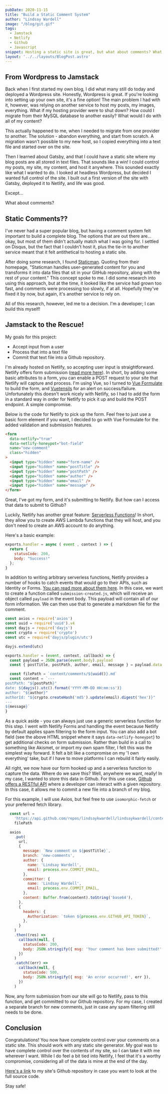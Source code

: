 ```yaml
---
pubDate: 2020-11-15
title: "Build a Static Comment System"
author: "Lindsay Wardell"
image: "/blog/git.gif"
tags:
  - Jamstack
  - Netlify
  - Github
  - Javascript
snippet: Hosting a static site is great, but what about comments? What can we do to store comments in a static site?
layout: '../../layouts/BlogPost.astro'
---
```


## From Wordpress to Jamstack

Back when I first started my own blog, I did what many still do today and deployed a Wordpress site. Honestly, Wordpress is great. If you're looking into setting up your own site, it's a fine option! The main problem I had with it, however, was relying on another service to host my posts, my images, everything. What if my hosting provider were to shut down? How could I migrate from their MySQL database to another easily? What would I do with all of my content?

This actually happened to me, when I needed to migrate from one provider to another. The solution - abandon everything, and start from scratch. A migration wasn't possible to my new host, so I copied everything into a text file and started over on the site. 

Then I learned about Gatsby, and that I could have a static site where my blog posts are all stored in text files. That sounds like a win! I could control my posts, my site, my content, and host it anywhere. This sounded exactly like what I wanted to do. I looked at headless Wordpress, but decided I wanted full control of the site. I built out a first version of the site with Gatsby, deployed it to Netlify, and life was good.

Except...

What about comments?

## Static Comments??

I've never had a super popular blog, but having a comment system felt important to build a complete blog. The options that are out there are... okay, but most of them didn't actually match what I was going for. I settled on Disqus, but the fact that I couldn't host it, plus the tie-in to another service meant that it felt antithetical to hosting a static site.

After doing some research, I found [Staticman](https://staticman.net/). Quoting from their homepage, "Staticman handles user-generated content for you and transforms it into data files that sit in your GitHub repository, along with the rest of your content." This concept spoke to me. I did some research into using this approach, but at the time, it looked like the service had grown too fast, and comments were processing too slowly, if at all. Hopefully they've fixed it by now, but again, it's another service to rely on.

All of this research, however, led me to a decision. I'm a developer; I can build this myself!

## Jamstack to the Rescue!

My goals for this project:

- Accept input from a user
- Process that into a text file
- Commit that text file into a Github repository.

I'm already hosted on Netlify, so accepting user input is straightforward. Netlify offers form submission ([read more here](https://www.netlify.com/products/forms/)). In short, by adding some basic attributes to a form, you can enable a POST request to your site that Netlify will capture and process. I'm using Vue, so I turned to [Vue Formulate](https://vueformulate.com/) to build the form, and [Vuetensils](https://vuetensils.stegosource.com/) for an alert on success/failure. Unfortunately this doesn't work nicely with Netlify, so I had to add the form in a standard way in order for Netlify to pick it up and build the POST endpoint. A simple compromise.

Below is the code for Netlify to pick up the form. Feel free to just use a basic form element if you want, I decided to go with Vue Formulate for the added validation and submission features.

```html
<form
  data-netlify="true"
  data-netlify-honeypot="bot-field"
  name="new-comment"
  class="hidden"
>
  <input type="hidden" name="form-name" />
  <input type="hidden" name="postTitle" />
  <input type="hidden" name="postPath" />
  <input type="hidden" name="author" />
  <input type="hidden" name="email" />
  <input type="hidden" name="message" />
</form>
```

Great, I've got my form, and it's submitting to Netlify. But how can I access that data to submit to Github?

Luckily, Netlify has another great feature: [Serverless Functions](https://www.netlify.com/products/functions/)! In short, they allow you to create AWS Lambda functions that they will host, and you don't need to create an AWS account to do anything.

Here's a basic example:

```javascript
exports.handler = async ( event , context ) => { 
  return { 
    statusCode: 200, 
    body: "Success!" 
  }; 
}
```

In addition to writing arbitrary serverless functions, Netlify provides a number of hooks to catch events that would go to their APIs, such as Identity or Forms. [You can read more about them here](https://docs.netlify.com/functions/trigger-on-events/). In this case, we want to create a function called `submission-created.js`, which will receive an object called `payload` in the event body. This payload will contain all of our form information. We can then use that to generate a markdown file for the comment.

```javascript
const axios = require('axios')
const uuid = require('uuid').v4
const dayjs = require('dayjs')
const crypto = require('crypto')
const utc = require('dayjs/plugin/utc')

dayjs.extend(utc)

exports.handler = (event, context, callback) => {
  const payload = JSON.parse(event.body).payload
  const { postTitle, postPath, author, email, message } = payload.data

  const filePath = `content/comments/${uuid()}.md`
  const content = `---
postPath: "${postPath}"
date: ${dayjs().utc().format('YYYY-MM-DD HH:mm:ss')}
author: "${author}"
authorId: "${crypto.createHash('md5').update(email).digest('hex')}"
---
${message}`
}
```

As a quick aside - you can always just use a generic serverless function for this step. I went with Netlify Forms and handling the event because Netlify by default applies spam filtering to the form input. You can also add a bot field (see the above HTML snippet where it says `data-netlify-honeypot`) to get additional checks on form submission. Rather than build in a call to something like Akismet, or import my own spam filter, I felt this was the simplest way forward. It felt a bit like a compromise on my 'I own everything' take, but if I have to move platforms I can rebuild it fairly easily.

All right, we now have our form hooked up and a serverless function to capture the data. Where do we save this? Well, anywhere we want, really! In my case, I wanted to store this data in Github. For this use case, [Github offers a RESTful API](https://docs.github.com/en/free-pro-team@latest/rest) where a developer can interact with a given repository. In this case, it allows me to commit a new file into a branch of my blog.

For this example, I will use Axios, but feel free to use `isomorphic-fetch` or your preferred fetch library. 

```javascript
  const url =
    'https://api.github.com/repos/lindsaykwardell/lindsaykwardell/contents/' +
    filePath

  axios
    .put(
      url,
      {
        message: `New comment on ${postTitle}`,
        branch: 'new-comments',
        author: {
          name: 'Lindsay Wardell',
          email: process.env.COMMIT_EMAIL,
        },
        committer: {
          name: 'Lindsay Wardell',
          email: process.env.COMMIT_EMAIL,
        },
        content: Buffer.from(content).toString('base64'),
      },
      {
        headers: {
          Authorization: `token ${process.env.GITHUB_API_TOKEN}`,
        },
      }
    )
    .then((res) =>
      callback(null, {
        statusCode: 200,
        body: JSON.stringify({ msg: 'Your comment has been submitted!' }),
      })
    )
    .catch((err) =>
      callback(null, {
        statusCode: 500,
        body: JSON.stringify({ msg: 'An error occurred!', err }),
      })
    )
```

Now, any form submission from our site will go to Netlify, pass to this function, and get committed to our Github repository. For my case, I created a separate branch for new comments, just in case any spam filtering still needs to be done.

## Conclusion

Congratulations! You now have complete control over your comments on a static site. This should work with any static site generator. My goal was to have complete control over the contents of my site, so I can take it with me wherever I want. While I do feel a bit tied into Netlify, I feel that it's a worthy compromise, considering all of the data is mine at the end of the day.

[Here's a link](https://github.com/lindsaykwardell/lindsaykwardell) to my site's Github repository in case you want to look at the full source code.

Stay safe!